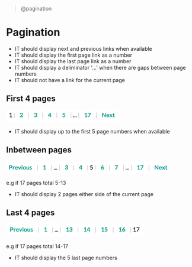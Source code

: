 > @pagination

# Pagination

+ IT should display next and previous links when available
+ IT should display the first page link as a number
+ IT should display the last page link as a number
+ IT should display a deliminator '...' when there are gaps between page numbers
+ IT should not have a link for the current page

## First 4 pages

![image](img/pagination-first.png)

+ IT should display up to the first 5 page numbers when available

## Inbetween pages

![image](img/pagination-inbetween.png)

e.g if 17 pages total 5-13

+ IT should display 2 pages either side of the current page

## Last 4 pages

![image](img/pagination-last.png)

e.g if 17 pages total 14-17

+ IT should display the 5 last page numbers
